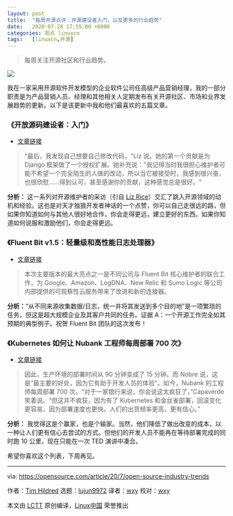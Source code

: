 ```yaml
---
layout: post
title:	"每周开源点评：开源建设者入门，以及更多的行业趋势"
date:	2020-07-28 17:55:00 +0800 
categories:	观点 linuxcn 
tags:	[linuxcn,开源]
---
```




> 
> 每周关注开源社区和行业趋势。
> 
> 
> 


![](/Asserts/Images//attachment/album/202007/28/175317mgsvgtvstvcggsch.jpg)


我在一家采用开源软件开发模型的企业软件公司任高级产品营销经理，我的一部分职责是为产品营销人员、经理和其他相关人定期发布有关开源社区、市场和业界发展趋势的更新。以下是该更新中我和他们最喜欢的五篇文章。


### 《开放源码建设者：入门》


* [文章链接](https://idk.dev/open-source-builders-getting-started/)



> 
> "最后，我发现自己想要自己修改代码，"Liz 说。她的第一个贡献是为 Django 框架做了一个授权扩展。她补充说："我记得当时我很担心维护者可能不希望一个完全陌生的人做的改动，所以当它被接受时，我感到很兴奋，也很欣慰……得到认可，甚至感谢你的贡献，这种感觉总是很好。"
> 
> 
> 


**分析：** 这一系列对开源维护者的采访（引自 [Liz Rice](https://twitter.com/lizrice)）交汇了跳入开源领域的动机和经验。这也是对天才独狼开发者神话的一个点赞，你可以自己走很远的路，但如果你知道如何与其他人很好地合作，你会走得更远，建立更好的东西。如果你知道如何说服和激励他们，你会走得更远。


### 《Fluent Bit v1.5：轻量级和高性能日志处理器》


* [文章链接](https://www.cncf.io/blog/2020/07/14/fluent-bit-v1-5-lightweight-and-high-performance-log-processor/)



> 
> 本次主要版本的最大亮点之一是不同公司与 Fluent Bit 核心维护者的联合工作，为 Google、Amazon、LogDNA、New Relic 和 Sumo Logic 等公司内部提供的可观察性云服务带来了改进和新的连接器。
> 
> 
> 


**分析：**“从不同来源收集数据/日志，统一并将其发送到多个目的地”是一项繁琐的任务，但这是超大规模企业及其客户共同的任务。证据 A：一个开源工作完全如其预期的典型例子。祝贺 Fluent Bit 团队的这次发布！


### 《Kubernetes 如何让 Nubank 工程师每周部署 700 次》


* [文章链接](https://www.cncf.io/blog/2020/07/10/how-kubernetes-empowered-nubank-engineers-to-deploy-200-times-a-week/)



> 
> 因此，生产环境的部署时间从 90 分钟变成了 15 分钟。而 Nobre 说，这是“最主要的好处，因为它有助于开发人员的体验”。如今，Nubank 的工程师每周部署 700 次。“对于一家银行来说，你会说这太疯狂了，”Capaverde 笑着说。“但这并不疯狂，因为有了 Kubernetes 和金丝雀部署，回滚变化更容易，因为部署速度也更快。人们的出货频率更高，更有信心。”
> 
> 
> 


**分析：** 我觉得这是个赢家，也是个输家。当然，他们降低了做出改变的成本，以一种让人们更有信心去尝试的方式。但他们的开发人员不能再在等待部署完成的同时跑 10 公里，现在只能在一次 TED 演讲中凑合。


希望你喜欢这个列表，下周再见。




---


via: <https://opensource.com/article/20/7/open-source-industry-trends>


作者：[Tim Hildred](https://opensource.com/users/thildred) 选题：[lujun9972](https://github.com/lujun9972) 译者：[wxy](https://github.com/wxy) 校对：[wxy](https://github.com/wxy)


本文由 [LCTT](https://github.com/LCTT/TranslateProject) 原创编译，[Linux中国](https://linux.cn/) 荣誉推出
